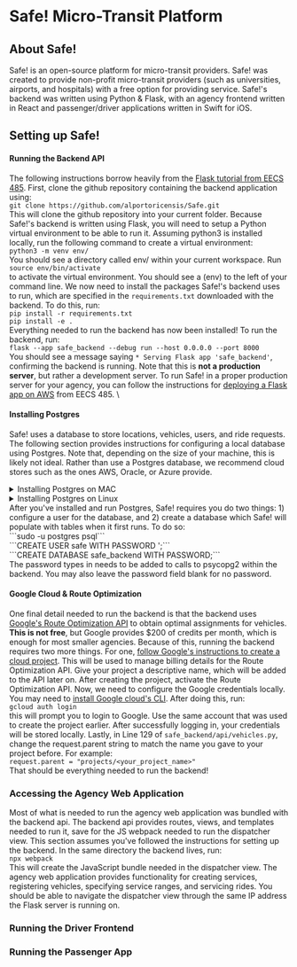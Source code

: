 # Safe! Micro-Transit Platform
## About Safe!
Safe! is an open-source platform for micro-transit providers. Safe! was created to provide non-profit
micro-transit providers (such as universities, airports, and hospitals) with a free option for providing
service. Safe!'s backend was written using Python & Flask, with an agency frontend written in React and 
passenger/driver applications written in Swift for iOS.

## Setting up Safe!
#### Running the Backend API
The following instructions borrow heavily from the [Flask tutorial from EECS 485](https://eecs485staff.github.io/p2-insta485-serverside/setup_flask.html). 
First, clone the github repository containing the backend application using: \
```git clone https://github.com/alportoricensis/Safe.git``` \
This will clone the github repository into your current folder. Because Safe!'s backend is written using Flask,
you will need to setup a Python virtual environment to be able to run it. Assuming python3 is installed
locally, run the following command to create a virtual environment: \
```python3 -m venv env/``` \
You should see a directory called env/ within your current workspace. Run \
```source env/bin/activate``` \
to activate the virtual environment. You should see a (env) to the left of your command line. We now need
to install the packages Safe!'s backend uses to run, which are specified in the ```requirements.txt```
downloaded with the backend. To do this, run: \
```pip install -r requirements.txt``` \
```pip install -e .``` \
Everything needed to run the backend has now been installed! To run the backend, run: \
```flask --app safe_backend --debug run --host 0.0.0.0 --port 8000``` \
You should see a message saying ```* Serving Flask app 'safe_backend'```, confirming the backend is
running. Note that this is **not a production server**, but rather a development server. To run Safe!
in a proper production server for your agency, you can follow the instructions for [deploying a Flask app
on AWS](https://eecs485staff.github.io/p2-insta485-serverside/setup_aws.html) from EECS 485. \

#### Installing Postgres
Safe! uses a database to store locations, vehicles, users, and ride requests. The following section provides
instructions for configuring a local database using Postgres. Note that, depending on the size of your machine,
this is likely not ideal. Rather than use a Postgres database, we recommend cloud stores such as the ones AWS,
Oracle, or Azure provide.
<details>
<summary>Installing Postgres on MAC</summary>
<br>
  To install Postgres on a macOS environment, run the following command: <br>
  ```brew install postgresql``` <br>
  ```brew services start postgresql``` <br>
  This will download postgres and start up a Postgres server locally.
</details>
<details>
<summary>Installing Postgres on Linux</summary>
<br>
  To install Postgres on a Linux environment, run the following command: <br>
  ```sudo apt install postgresql``` <br>
</details>
After you've installed and run Postgres, Safe! requires you do two things: 1) configure a user for the
database, and 2) create a database which Safe! will populate with tables when it first runs. To do so: <br>
  ```sudo -u postgres psql``` <br>
  ```CREATE USER safe WITH PASSWORD '<YOUR_PASSWORD_HERE>;```  <br>
  ```CREATE DATABASE safe_backend WITH PASSWORD;``` <br>
The password types in <YOUR_PASSWORD_HERE> needs to be added to calls to psycopg2 within the backend. You
may also leave the password field blank for no password.

#### Google Cloud & Route Optimization
One final detail needed to run the backend is that the backend uses [Google's Route Optimization API](https://console.cloud.google.com/apis/library/routeoptimization.googleapis.com?project=eecs-441-safe)
to obtain optimal assignments for vehicles. **This is not free**, but Google provides $200 of credits per
month, which is enough for most smaller agencies. Because of this, running the backend requires two more things.
For one, [follow Google's instructions to create a cloud project](https://developers.google.com/workspace/guides/create-project).
This will be used to manage billing details for the Route Optimization API. Give your project a descriptive name,
which will be added to the API later on. After creating the project, activate the Route Optimization API.
Now, we need to configure the Google credentials locally. You may need to [install Google cloud's CLI](https://cloud.google.com/sdk/docs/install).
After doing this, run: \
```gcloud auth login``` \
this will prompt you to login to Google. Use the same account that was used to create the project earlier.
After successfully logging in, your credentials will be stored locally. Lastly, in Line 129 of ```safe_backend/api/vehicles.py```,
change the request.parent string to match the name you gave to your project before. For example: \
```request.parent = "projects/<your_project_name>"``` \
That should be everything needed to run the backend!

### Accessing the Agency Web Application
Most of what is needed to run the agency web application was bundled with the backend api. The backend api
provides routes, views, and templates needed to run it, save for the JS webpack needed to run the dispatcher view.
This section assumes you've followed the instructions for setting up the backend. In the same directory the 
backend lives, run: \
```npx webpack``` \
This will create the JavaScript bundle needed in the dispatcher view. The agency web application provides
functionality for creating services, registering vehicles, specifying service ranges, and servicing rides.
You should be able to navigate the dispatcher view through the same IP address the Flask server is running
on.

### Running the Driver Frontend

### Running the Passenger App
